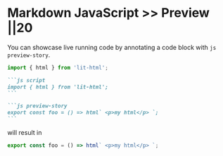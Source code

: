 # Markdown JavaScript >> Preview ||20

You can showcase live running code by annotating a code block with `js preview-story`.

```js script
import { html } from 'lit-html';
```

````md
```js script
import { html } from 'lit-html';
```

```js preview-story
export const foo = () => html` <p>my html</p> `;
```
````

will result in

```js preview-story
export const foo = () => html` <p>my html</p> `;
```
